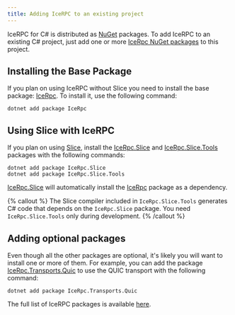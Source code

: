 ```yaml
---
title: Adding IceRPC to an existing project
---
```


IceRPC for C# is distributed as [NuGet] packages. To add IceRPC to an existing
C# project, just add one or more [IceRpc NuGet packages][full-list] to this
project.

## Installing the Base Package

If you plan on using IceRPC without Slice you need to install the
base package: [IceRpc]. To install it, use the following
command:

```shell {% showTitle=false %}
dotnet add package IceRpc
```

## Using Slice with IceRPC

If you plan on using [Slice], install the [IceRpc.Slice] and
[IceRpc.Slice.Tools] packages with the following commands:

```shell {% showTitle=false %}
dotnet add package IceRpc.Slice
dotnet add package IceRpc.Slice.Tools
```

[IceRpc.Slice] will automatically install the [IceRpc] package as a
dependency.

{% callout %}
The Slice compiler included in `IceRpc.Slice.Tools` generates C# code that
depends on the `IceRpc.Slice` package. You need `IceRpc.Slice.Tools` only during
development.
{% /callout %}

## Adding optional packages

Even though all the other packages are optional, it's likely you will want to
install one or more of them. For example, you can add the package
[IceRpc.Transports.Quic] to use the QUIC transport with the following command:

```shell {% showTitle=false %}
dotnet add package IceRpc.Transports.Quic
```

The full list of IceRPC packages is available [here][full-list].

[full-list]: nuget-packages
[Slice]: /slice
[nuget]: https://www.nuget.org/
[IceRpc]: https://www.nuget.org/packages/IceRpc
[IceRpc.Slice]: https://www.nuget.org/packages/IceRpc.Slice
[IceRpc.Slice.Tools]: https://www.nuget.org/packages/IceRpc.Slice.Tools
[IceRpc.Transports.Quic]: https://www.nuget.org/packages/IceRpc.Transports.Quic
